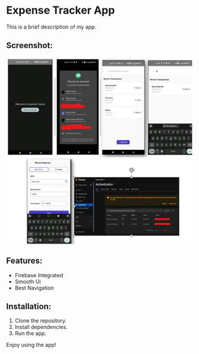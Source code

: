 # Expense Tracker App

This is a brief description of my app.

## Screenshot:
![App Screenshot](img.jpeg)

## Features:
- Firebase Integrated
- Smooth Ui
- Best Navigation

## Installation:
1. Clone the repository.
2. Install dependencies.
3. Run the app.

Enjoy using the app!
